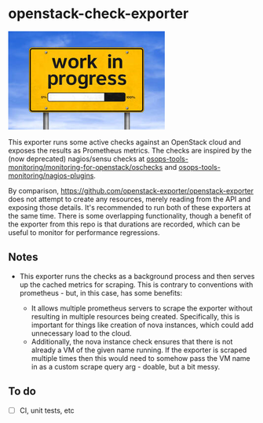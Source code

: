 # openstack-check-exporter

![](docs/wip.jpg)

This exporter runs some active checks against an OpenStack cloud and exposes the results as Prometheus metrics. The checks are inspired by
the (now deprecated) nagios/sensu checks at
[osops-tools-monitoring/monitoring-for-openstack/oschecks](https://github.com/openstack-archive/osops-tools-monitoring/tree/7427ee739296e93f18aed92f7150abf732fd92b3/monitoring-for-openstack/oschecks)
and
[osops-tools-monitoring/nagios-plugins](https://github.com/openstack-archive/osops-tools-monitoring/tree/7427ee739296e93f18aed92f7150abf732fd92b3/nagios-plugins).

By comparison, <https://github.com/openstack-exporter/openstack-exporter> does not attempt to create any resources, merely reading from the
API and exposing those details.  It's recommended to run both of these exporters at the same time. There is some overlapping functionality,
though a benefit of the exporter from this repo is that durations are recorded, which can be useful to monitor for performance regressions.

## Notes

* This exporter runs the checks as a background process and then serves up the cached metrics for scraping.  This is contrary to conventions
  with prometheus - but, in this case, has some benefits:

    * It allows multiple prometheus servers to scrape the exporter without resulting in multiple resources being created. Specifically, this
      is important for things like creation of nova instances, which could add unnecessary load to the cloud.  
    * Additionally, the nova instance check ensures that there is not already a VM of the given name running. If the exporter is scraped
      multiple times then this would need to somehow pass the VM name in as a custom scrape query arg - doable, but a bit messy.

## To do

* [ ] CI, unit tests, etc
